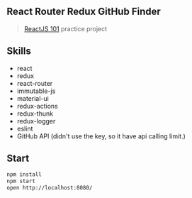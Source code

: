 React Router Redux GitHub Finder
---

> [ReactJS 101](https://github.com/kdchang/reactjs101) practice project


## Skills

* react
* redux
* react-router
* immutable-js
* material-ui
* redux-actions
* redux-thunk
* redux-logger
* eslint
* GitHub API (didn't use the key, so it have api calling limit.)


## Start

```bash
npm install
npm start
open http://localhost:8080/
```
